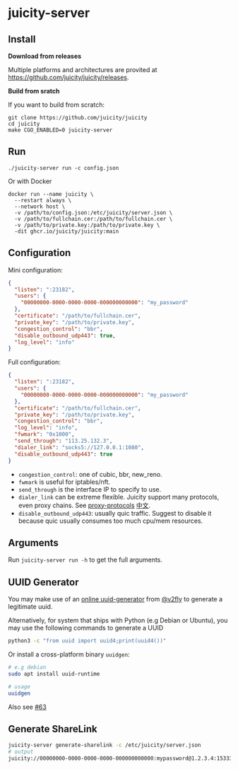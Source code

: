 # juicity-server

## Install

**Download from releases**

Multiple platforms and architectures are provited at <https://github.com/juicity/juicity/releases>.

**Build from sratch**

If you want to build from scratch:

```shell
git clone https://github.com/juicity/juicity
cd juicity
make CGO_ENABLED=0 juicity-server
```

## Run

```shell
./juicity-server run -c config.json
```

Or with Docker

```
docker run --name juicity \
  --restart always \
  --network host \
  -v /path/to/config.json:/etc/juicity/server.json \
  -v /path/to/fullchain.cer:/path/to/fullchain.cer \
  -v /path/to/private.key:/path/to/private.key \
  -dit ghcr.io/juicity/juicity:main
```

## Configuration

Mini configuration:

```json
{
  "listen": ":23182",
  "users": {
    "00000000-0000-0000-0000-000000000000": "my_password"
  },
  "certificate": "/path/to/fullchain.cer",
  "private_key": "/path/to/private.key",
  "congestion_control": "bbr",
  "disable_outbound_udp443": true,
  "log_level": "info"
}
```

Full configuration:

```json
{
  "listen": ":23182",
  "users": {
    "00000000-0000-0000-0000-000000000000": "my_password"
  },
  "certificate": "/path/to/fullchain.cer",
  "private_key": "/path/to/private.key",
  "congestion_control": "bbr",
  "log_level": "info",
  "fwmark": "0x1000",
  "send_through": "113.25.132.3",
  "dialer_link": "socks5://127.0.0.1:1080",
  "disable_outbound_udp443": true
}
```

- `congestion_control`: one of cubic, bbr, new_reno.
- `fwmark` is useful for iptables/nft.
- `send_through` is the interface IP to specify to use.
- `dialer_link` can be extreme flexible. Juicity support many protocols, even proxy chains. See [proxy-protocols](https://github.com/daeuniverse/dae/blob/main/docs/en/proxy-protocols.md) [中文](https://github.com/daeuniverse/dae/blob/main/docs/zh/proxy-protocols.md).
- `disable_outbound_udp443`: usually quic traffic. Suggest to disable it because quic usually consumes too much cpu/mem resources.

## Arguments

Run `juicity-server run -h` to get the full arguments.

## UUID Generator

You may make use of an [online uuid-generator](https://www.v2fly.org/en_US/awesome/tools.html) from [@v2fly](https://github.com/v2fly) to generate a legitimate uuid.

Alternatively, for system that ships with Python (e.g Debian or Ubuntu), you may use the following commands to generate a UUID

```bash
python3 -c "from uuid import uuid4;print(uuid4())"
```

Or install a cross-platform binary `uuidgen`:

```bash
# e.g debian
sudo apt install uuid-runtime

# usage
uuidgen
```

Also see [#63](https://github.com/juicity/juicity/issues/63)

## Generate ShareLink

```bash
juicity-server generate-sharelink -c /etc/juicity/server.json
# output
juicity://00000000-0000-0000-0000-000000000000:mypassword@1.2.3.4:15333?congestion_control=bbr&pinned_certchain_sha256=5ykL73pOK7NAu92A48dCrFjDqDowdChUSmlpQzudmvc%3D&sni=example.com
```
